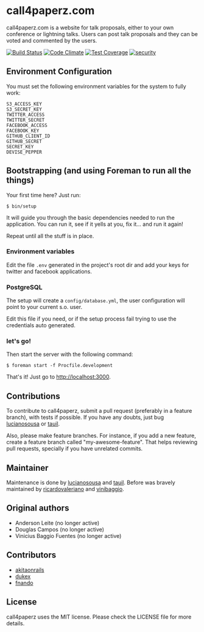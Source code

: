# call4paperz.com

call4paperz.com is a website for talk proposals, either to your own conference
or lightning talks. Users can post talk proposals and they can be voted and
commented by the users.

[![Build Status](https://travis-ci.org/call4paperz/call4paperz.svg)](https://travis-ci.org/call4paperz/call4paperz)
[![Code Climate](https://codeclimate.com/github/call4paperz/call4paperz/badges/gpa.svg)](https://codeclimate.com/github/call4paperz/call4paperz)
[![Test Coverage](https://codeclimate.com/github/call4paperz/call4paperz/badges/coverage.svg)](https://codeclimate.com/github/call4paperz/call4paperz/coverage)
[![security](https://hakiri.io/github/call4paperz/call4paperz/master.svg)](https://hakiri.io/github/call4paperz/call4paperz/master)

## Environment Configuration

You must set the following environment variables for the system to fully work:

    S3_ACCESS_KEY
    S3_SECRET_KEY
    TWITTER_ACCESS
    TWITTER_SECRET
    FACEBOOK_ACCESS
    FACEBOOK_KEY
    GITHUB_CLIENT_ID
    GITHUB_SECRET
    SECRET_KEY
    DEVISE_PEPPER

## Bootstrapping (and using Foreman to run all the things)

Your first time here? Just run:

```
$ bin/setup
```

It will guide you through the basic dependencies needed to run the application.
You can run it, see if it yells at you, fix it... and run it again!

Repeat until all the stuff is in place.

### Environment variables

Edit the file `.env` generated in the project's root dir and add your keys for
twitter and facebook applications.

### PostgreSQL

The setup will create a `config/database.yml`, the user configuration will point
to your current s.o. user.

Edit this file if you need, or if the setup process fail trying to use the
credentials auto generated.

### let's go!

Then start the server with the following command:

```
$ foreman start -f Procfile.development
```

That's it! Just go to <http://localhost:3000>.

## Contributions

To contribute to call4paperz, submit a pull request (preferably in a feature
branch), with tests if possible. If you have any doubts, just bug
[lucianosousa](https://github.com/lucianosousa) or [tauil](https://github.com/tauil).

Also, please make feature branches. For instance, if you add a new
feature, create a feature branch called "my-awesome-feature". That
helps reviewing pull requests, specially if you have unrelated
commits.

## Maintainer
Maintenance is done by [lucianosousa](https://github.com/lucianosousa) and [tauil](https://github.com/tauil).
Before was bravely maintained by [ricardovaleriano](https://github.com/ricardovaleriano) and [vinibaggio](https://github.com/vinibaggio).

## Original authors
- Anderson Leite (no longer active)
- Douglas Campos (no longer active)
- Vinicius Baggio Fuentes (no longer active)

## Contributors
- [akitaonrails](https://github.com/akitaonrails)
- [dukex](https://github.com/dukex)
- [fnando](https://github.com/fnando)

## License
call4paperz uses the MIT license. Please check the LICENSE file for more details.
